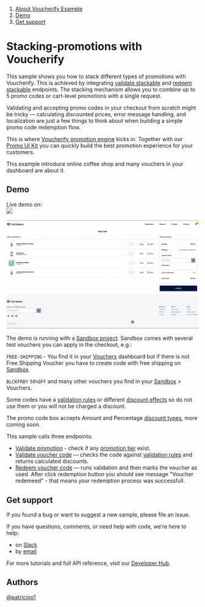 1. [About Voucherify Example](#voucherify-example)
2. [Demo](#demo)
3. [Get support](#support)


# Stacking-promotions with Voucherify <a id="voucherify-example"></a>


This sample shows you how to stack different types of promotions with Voucherify. This is achieved by integrating [validate stackable](https://docs.voucherify.io/reference/validate-stacked-discounts-1) and [redeem stackable](https://docs.voucherify.io/reference/redeem-stacked-discounts) endpoints. The stacking mechanism allows you to combine up to 5 promo codes or cart-level promotions with a single request.

Validating and accepting promo codes in your checkout from scratch might be tricky — calculating discounted prices, error message handling, and localization are just a few things to think about when building a simple promo code redemption flow.

This is where [Voucherify promotion engine](https://docs.voucherify.io/docs) kicks in. Together with our [Promo UI Kit](https://www.figma.com/community/file/1100356622702326488) you can quickly build the best promotion experience for your customers.

This example introduce online coffee shop and many vouchers in your dashboard are about it.

## Demo <a id="demo"></a>

Live demo on:<br>
[<img src="https://cdn.icon-icons.com/icons2/2699/PNG/512/heroku_logo_icon_169035.png" width="100px"/>](https://v-voucher-code-redemption.herokuapp.com/)

![](https://github.com/voucherify-samples/voucher-code-redemption/blob/main/free_shipping.gif)

The demo is running with a [Sandbox project](https://docs.voucherify.io/docs/testing). Sandbox comes with several test vouchers you can apply in the checkout, e.g.:

``FREE-SHIPPING`` - You find it in your [Vouchers](https://docs.voucherify.io/docs/vouchers-1) dashboard but if there is not Free Shipping Voucher you have to create code with free shipping on [Sandbox](https://docs.voucherify.io/docs/free-shipping-discount).

``BLCKFRDY`` ``50%OFF`` and many other vouchers you find in your [Sandbox](https://docs.voucherify.io/docs/free-shipping-discount) > Vouchers.

Some codes have a [validation rules](https://docs.voucherify.io/docs/validation-rules) or different [discount effects](https://docs.voucherify.io/docs/discount-effects) so do not use them or you will not be charged a discount.

The promo code box accepts Amount and Percentage [discount types](https://docs.voucherify.io/docs/vouchers-1#discount-coupons), more coming soon. 


This sample calls three endpoints:

* [Validate promotion](https://docs.voucherify.io/reference/validate-promotions-1) - check if any [promotion tier](https://docs.voucherify.io/docs/promotion-tier) exist.
* [Validate voucher code](https://docs.voucherify.io/reference/validate-voucher) — checks the code against [validation rules](https://docs.voucherify.io/docs/validation-rules) and returns calculated discounts.
* [Redeem voucher code](https://docs.voucherify.io/reference/redeem-voucher) — runs validation and then marks the voucher as used. After click redemption button you should see message "Voucher redemeed" - that means your redemption process was successfull.

## Get support <a id="support"></a>

If you found a bug or want to suggest a new sample, please file an issue.

If you have questions, comments, or need help with code, we’re here to help:
* on [Slack](https://www.voucherify.io/community)
* by [email](https://www.voucherify.io/contact-support)

For more tutorials and full API reference, visit our [Developer Hub](https://docs.voucherify.io).

## Authors
[@patricioo1](https://github.com/patricioo1)
